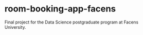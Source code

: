 # room-booking-app-facens
Final project for the Data Science postgraduate program at Facens University.
